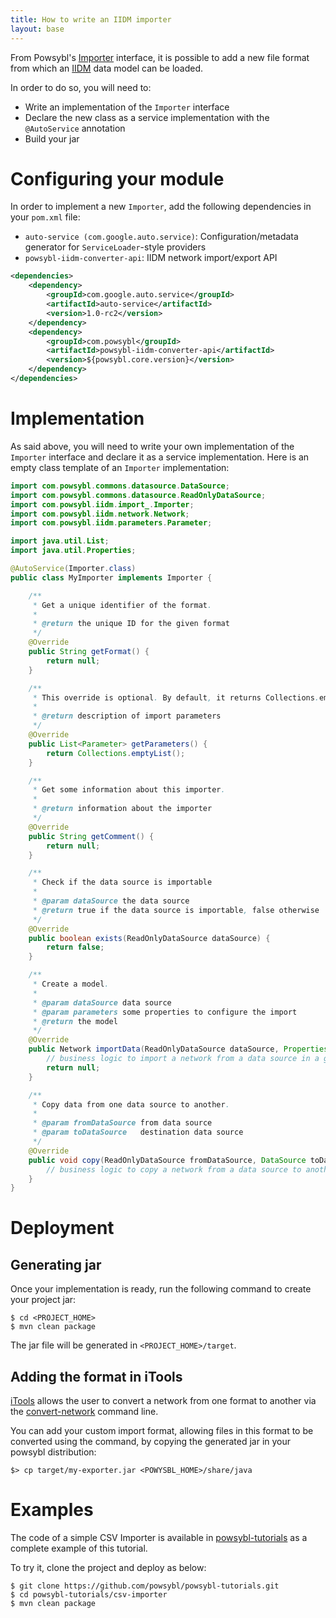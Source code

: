 ```yaml
---
title: How to write an IIDM importer
layout: base
---
```


From Powsybl's [Importer](../../iidm/importer/index.md) interface, it is possible to add a new file format from which
an [IIDM](../../iidm/model/index.md) data model can be loaded.

In order to do so, you will need to:
- Write an implementation of the `Importer` interface
- Declare the new class as a service implementation with the `@AutoService` annotation
- Build your jar

# Configuring your module

In order to implement a new `Importer`, add the following dependencies in your `pom.xml` file:
- `auto-service (com.google.auto.service)`: Configuration/metadata generator for `ServiceLoader`-style providers
- `powsybl-iidm-converter-api`:  IIDM network import/export API

```xml
<dependencies>
    <dependency>
        <groupId>com.google.auto.service</groupId>
        <artifactId>auto-service</artifactId>
        <version>1.0-rc2</version>
    </dependency>
    <dependency>
        <groupId>com.powsybl</groupId>
        <artifactId>powsybl-iidm-converter-api</artifactId>
        <version>${powsybl.core.version}</version>
    </dependency>
</dependencies>
```

# Implementation

As said above, you will need to write your own implementation of the `Importer` interface and declare it as a service
implementation. Here is an empty class template of an `Importer` implementation:

```java
import com.powsybl.commons.datasource.DataSource;
import com.powsybl.commons.datasource.ReadOnlyDataSource;
import com.powsybl.iidm.import_.Importer;
import com.powsybl.iidm.network.Network;
import com.powsybl.iidm.parameters.Parameter;

import java.util.List;
import java.util.Properties;

@AutoService(Importer.class)
public class MyImporter implements Importer {

    /**
     * Get a unique identifier of the format.
     *
     * @return the unique ID for the given format
     */
    @Override
    public String getFormat() {
        return null;
    }

    /**
     * This override is optional. By default, it returns Collections.emptyList()
     * 
     * @return description of import parameters
     */
    @Override
    public List<Parameter> getParameters() {
        return Collections.emptyList();
    }

    /**
     * Get some information about this importer.
     *
     * @return information about the importer
     */
    @Override
    public String getComment() {
        return null;
    }

    /**
     * Check if the data source is importable
     *
     * @param dataSource the data source
     * @return true if the data source is importable, false otherwise
     */
    @Override
    public boolean exists(ReadOnlyDataSource dataSource) {
        return false;
    }

    /**
     * Create a model.
     *
     * @param dataSource data source
     * @param parameters some properties to configure the import
     * @return the model
     */
    @Override
    public Network importData(ReadOnlyDataSource dataSource, Properties parameters) {
        // business logic to import a network from a data source in a given format
        return null;
    }

    /**
     * Copy data from one data source to another.
     *
     * @param fromDataSource from data source
     * @param toDataSource   destination data source
     */
    @Override
    public void copy(ReadOnlyDataSource fromDataSource, DataSource toDataSource) {
        // business logic to copy a network from a data source to another file in a given format
    }
}
```

# Deployment

## Generating jar

Once your implementation is ready, run the following command to create your project jar:
```
$ cd <PROJECT_HOME>
$ mvn clean package
```

The jar file will be generated in `<PROJECT_HOME>/target`.

## Adding the format in iTools

[iTools](../../tools/index.md) allows the user to convert a network from one format to another via the
[convert-network](../../tools/convert-network.md) command line.

You can add your custom import format, allowing files in this format to be converted using the command, by copying the
generated jar in your powsybl distribution:
```
$> cp target/my-exporter.jar <POWYSBL_HOME>/share/java
``` 

# Examples

The code of a simple CSV Importer is available in [powsybl-tutorials](https://github.com/powsybl/powsybl-tutorials) as a
complete example of this tutorial.

To try it, clone the project and deploy as below:
```
$ git clone https://github.com/powsybl/powsybl-tutorials.git
$ cd powsybl-tutorials/csv-importer
$ mvn clean package
```
